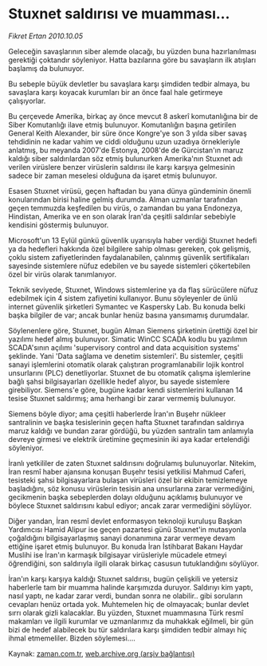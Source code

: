 # Stuxnet saldırısı ve muamması...

*Fikret Ertan 2010.10.05*

<td class="news-spot">
<p>Geleceğin savaşlarının siber alemde olacağı, bu yüzden buna hazırlanılması gerektiği çoktandır söyleniyor. Hatta bazılarına göre bu savaşların ilk atışları başlamış da bulunuyor.</p>
<p><p>Bu sebeple büyük devletler bu savaşlara karşı şimdiden tedbir almaya, bu savaşlara karşı koyacak kurumları bir an önce faal hale getirmeye çalışıyorlar.
<p>Bu çerçevede Amerika, birkaç ay önce mevcut 8 askerî komutanlığına bir de Siber Komutanlığı ilave etmiş bulunuyor. Komutanlığın başına getirilen General Keith Alexander, bir süre önce Kongre'ye son 3 yılda siber savaş tehdidinin ne kadar vahim ve ciddi olduğunu uzun uzadıya örnekleriyle anlatmış, bu meyanda 2007'de Estonya, 2008'de de Gürcistan'ın maruz kaldığı siber saldırılardan söz etmiş bulunurken Amerika'nın Stuxnet adı verilen virüslere benzer virüslerin saldırısı ile karşı karşıya gelmesinin sadece bir zaman meselesi olduğuna da işaret etmiş bulunuyor.
<p>Esasen Stuxnet virüsü, geçen haftadan bu yana dünya gündeminin önemli konularından birisi haline gelmiş durumda. Alman uzmanlar tarafından geçen temmuzda keşfedilen bu virüs, o zamandan bu yana Endonezya, Hindistan, Amerika ve en son olarak İran'da çeşitli saldırılar sebebiyle kendisini göstermiş bulunuyor.
<p>Microsoft'un 13 Eylül günkü güvenlik uyarısıyla haber verdiği Stuxnet hedefi ya da hedefleri hakkında özel bilgilere sahip olması gereken, çok gelişmiş, çoklu sistem zafiyetlerinden faydalanabilen, çalınmış güvenlik sertifikaları sayesinde sistemlere nüfuz edebilen ve bu sayede sistemleri çökertebilen özel bir virüs olarak tanımlanıyor.
<p>Teknik seviyede, Stuxnet, Windows sistemlerine ya da flaş sürücülere nüfuz edebilmek için 4 sistem zafiyetini kullanıyor. Bunu söyleyenler de ünlü internet güvenlik şirketleri Symantec ve Kaspersky Lab. Bu konuda belki başka bilgiler de var; ancak bunlar henüz basına yansımamış durumdalar.
<p>Söylenenlere göre, Stuxnet, bugün Alman Siemens şirketinin ürettiği özel bir yazılımı hedef almış bulunuyor. Simatic WinCC SCADA kodlu bu yazılımın SCADA'sının açılımı 'supervisory control and data acquisition systems' şeklinde. Yani 'Data sağlama ve denetim sistemleri'. Bu sistemler, çeşitli sanayi işlemlerini otomatik olarak çalıştıran programlanabilir lojik kontrol unsurlarını (PLC) denetliyorlar. Stuxnet de bu otomatik çalışma işlemlerine bağlı şahsi bilgisayarları özellikle hedef alıyor, bu sayede sistemlere girebiliyor. Siemens'e göre, bugüne kadar kendi sistemlerini kullanan 14 tesise Stuxnet saldırmış; ama herhangi bir zarar vermemiş bulunuyor.
<p>Siemens böyle diyor; ama çeşitli haberlerde İran'ın Buşehr nükleer santralinin ve başka tesislerinin geçen hafta Stuxnet tarafından saldırıya maruz kaldığı ve bundan zarar gördüğü, bu yüzden santralin tam anlamıyla devreye girmesi ve elektrik üretimine geçmesinin iki aya kadar ertelendiği söyleniyor.
<p>İranlı yetkililer de zaten Stuxnet saldırısını doğrulamış bulunuyorlar. Nitekim, İran resmî haber ajansına konuşan Buşehr tesisi yetkilisi Mahmud Caferi, tesisteki şahsi bilgisayarlara bulaşan virüsleri özel bir ekibin temizlemeye başladığını, söz konusu virüslerin tesisin ana unsurlarına zarar vermediğini, gecikmenin başka sebeplerden dolayı olduğunu açıklamış bulunuyor ve böylece Stuxnet saldırısını kabul ediyor; ancak zarar vermediğini söylüyor.
<p>Diğer yandan, İran resmî devlet enformasyon teknoloji kuruluşu Başkan Yardımcısı Hamid Alipur ise geçen pazartesi günü Stuxnet'in mutasyonla çoğaldığını bilgisayarlaşmış sanayi donanımına zarar vermeye devam ettiğine işaret etmiş bulunuyor. Bu konuda İran İstihbarat Bakanı Haydar Muslihi ise İran'ın karmaşık bilgisayar virüsleriyle mücadele etmeyi öğrendiğini, son saldırıyla ilgili olarak birkaç casusun tutuklandığını söylüyor.
<p>İran'ın karşı karşıya kaldığı Stuxnet saldırısı, bugün çelişkili ve yetersiz haberlerle tam bir muamma halinde karşımızda duruyor. Saldırıyı kim yaptı, nasıl yaptı, ne kadar zarar verdi, bundan sonra ne olabilir.. gibi soruların cevapları henüz ortada yok. Muhtemelen hiç de olmayacak; bunlar devlet sırrı olarak gizli kalacaklar. Bu yüzden, Stuxnet muammasına Türk resmî makamları ve ilgili kurumlar ve uzmanlarımız da muhakkak eğilmeli, bir gün bizi de hedef alabilecek bu tür saldırılara karşı şimdiden tedbir almayı hiç ihmal etmemeliler. Bizden söylemesi.... </p>
<a href="http://web.archive.org/web/20101201021154/mailto:f.ertan@zaman.com.tr">
</a></p></p></p></p></p></p></p></p></p></p></td>

Kaynak: [zaman.com.tr](http://zaman.com.tr/yazar.do?yazino=1035957), [web.archive.org (arşiv bağlantısı)](http://web.archive.org/web/20101201021154/http://zaman.com.tr/yazar.do?yazino=1035957)
